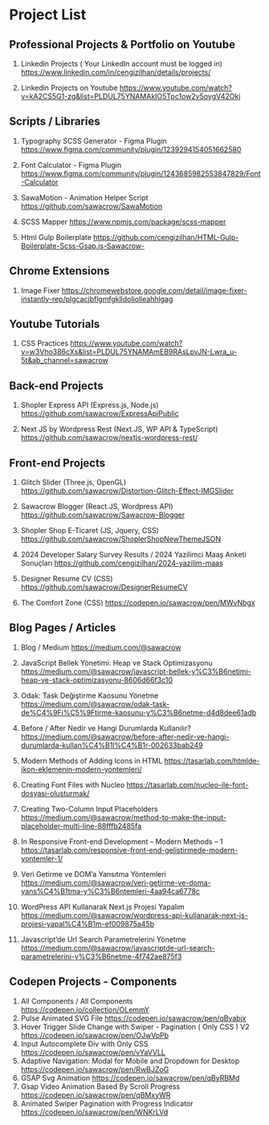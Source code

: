 # Project List

## Professional Projects & Portfolio on Youtube

1) Linkedin Projects ( Your LinkedIn account must be logged in)
https://www.linkedin.com/in/cengizilhan/details/projects/

2) Linkedin Projects on Youtube 
https://www.youtube.com/watch?v=kA2CS5G1-zg&list=PLDUL75YNAMAkIO5Tpc1ow2v5oygV42Okj

## Scripts / Libraries

1) Typography SCSS Generator - Figma Plugin
https://www.figma.com/community/plugin/1239294154051662580

2) Font Calculator - Figma Plugin
https://www.figma.com/community/plugin/1243685982553847829/Font-Calculator

3) SawaMotion - Animation Helper Script
https://github.com/sawacrow/SawaMotion

5) SCSS Mapper
https://www.npmjs.com/package/scss-mapper

5) Html Gulp Boilerplate
https://github.com/cengizilhan/HTML-Gulp-Boilerplate-Scss-Gsap.js-Sawacrow-

## Chrome Extensions
1) Image Fixer
https://chromewebstore.google.com/detail/image-fixer-instantly-rep/plgcacjbflgmfgklldoliolleahhlgag

## Youtube Tutorials
1) CSS Practices
https://www.youtube.com/watch?v=w3Vho386cXs&list=PLDUL75YNAMAmEB9RAsLpvJN-Lwra_u-5t&ab_channel=sawacrow


## Back-end Projects

1) Shopler Express API (Express.js, Node.js)
https://github.com/sawacrow/ExpressApiPublic

2) Next JS by Wordpress Rest (Next.JS, WP API & TypeScript)
https://github.com/sawacrow/nextjs-wordpress-rest/


## Front-end Projects

1) Glitch Slider (Three.js, OpenGL)
https://github.com/sawacrow/Distortion-Glitch-Effect-IMGSlider

2) Sawacrow Blogger (React.JS, Wordpress API)
https://github.com/sawacrow/Sawacrow-Blogger

3) Shopler Shop E-Ticaret (JS, Jquery, CSS)
https://github.com/sawacrow/ShoplerShopNewThemeJSON

4) 2024 Developer Salary Survey Results / 2024 Yazilimci Maaş Anketi Sonuçları
https://github.com/cengizilhan/2024-yazilim-maas

6) Designer Resume CV (CSS)
https://github.com/sawacrow/DesignerResumeCV

7) The Comfort Zone (CSS)
https://codepen.io/sawacrow/pen/MWvNbgx


## Blog Pages / Articles

1) Blog / Medium
https://medium.com/@sawacrow

2) JavaScript Bellek Yönetimi: Heap ve Stack Optimizasyonu
https://medium.com/@sawacrow/javascript-bellek-y%C3%B6netimi-heap-ve-stack-optimizasyonu-8606d66f3c10

3) Odak: Task Değiştirme Kaosunu Yönetme
https://medium.com/@sawacrow/odak-task-de%C4%9Fi%C5%9Ftirme-kaosunu-y%C3%B6netme-d4d8dee61adb

5) Before / After Nedir ve Hangi Durumlarda Kullanılır?
https://medium.com/@sawacrow/before-after-nedir-ve-hangi-durumlarda-kullan%C4%B1l%C4%B1r-002633bab249

6) Modern Methods of Adding Icons in HTML
https://tasarlab.com/htmlde-ikon-eklemenin-modern-yontemleri/

7) Creating Font Files with Nucleo
https://tasarlab.com/nucleo-ile-font-dosyasi-olusturmak/

8) Creating Two-Column Input Placeholders
https://medium.com/@sawacrow/method-to-make-the-input-placeholder-multi-line-88fffb2485fa

9) In Responsive Front-end Development – Modern Methods – 1
https://tasarlab.com/responsive-front-end-gelistirmede-modern-yontemler-1/

10) Veri Getirme ve DOM’a Yansıtma Yöntemleri
https://medium.com/@sawacrow/veri-getirme-ve-doma-yans%C4%B1tma-y%C3%B6ntemleri-4aa94ca6778c

11) WordPress API Kullanarak Next.js Projesi Yapalım
https://medium.com/@sawacrow/wordpress-api-kullanarak-next-js-projesi-yapal%C4%B1m-ef009875a45b

12) Javascript’de Url Search Parametrelerini Yönetme
https://medium.com/@sawacrow/javascriptde-url-search-parametrelerini-y%C3%B6netme-4f742ae875f3

## Codepen Projects - Components

1) All Components / All Components
https://codepen.io/collection/OLemmY
2) Pulse Animated SVG File
https://codepen.io/sawacrow/pen/qByabjx
3) Hover Trigger Slide Change with Swiper  - Pagination ( Only CSS ) V2
https://codepen.io/sawacrow/pen/OJwVoPb
4) Input Autocomplete Div with Only CSS
https://codepen.io/sawacrow/pen/vYaVVLL
5) Adaptive Navigation: Modal  for Mobile  and  Dropdown for Desktop
https://codepen.io/sawacrow/pen/RwBJZoG
6) GSAP Svg Animation
https://codepen.io/sawacrow/pen/qByRBMd
7) Gsap Video Animation Based By Scroll Progress
https://codepen.io/sawacrow/pen/qBMxyWR
8) Animated Swiper Pagination with Progress Indicator
https://codepen.io/sawacrow/pen/WNKrLVd



